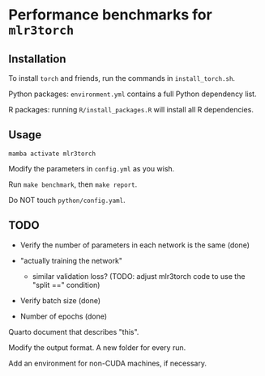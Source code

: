# Performance benchmarks for `mlr3torch`

## Installation

To install `torch` and friends, run the commands in `install_torch.sh`.

Python packages: `environment.yml` contains a full Python dependency list.

R packages: running `R/install_packages.R` will install all R dependencies.

## Usage

`mamba activate mlr3torch`

Modify the parameters in `config.yml` as you wish. 

Run `make benchmark`, then `make report`. 

Do NOT touch `python/config.yaml`.

## TODO

- Verify the number of parameters in each network is the same (done)

- "actually training the network"

    - similar validation loss? (TODO: adjust mlr3torch code to use the "split ==" condition)

- Verify batch size (done)

- Number of epochs (done)

Quarto document that describes "this". 

Modify the output format. A new folder for every run. 

Add an environment for non-CUDA machines, if necessary.

